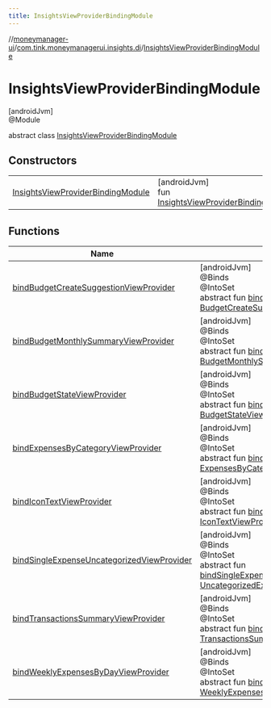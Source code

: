 ```yaml
---
title: InsightsViewProviderBindingModule
---
```

//[moneymanager-ui](../../../index.html)/[com.tink.moneymanagerui.insights.di](../index.html)/[InsightsViewProviderBindingModule](index.html)



# InsightsViewProviderBindingModule



[androidJvm]\
@Module



abstract class [InsightsViewProviderBindingModule](index.html)



## Constructors


| | |
|---|---|
| [InsightsViewProviderBindingModule](-insights-view-provider-binding-module.html) | [androidJvm]<br>fun [InsightsViewProviderBindingModule](-insights-view-provider-binding-module.html)() |


## Functions


| Name | Summary |
|---|---|
| [bindBudgetCreateSuggestionViewProvider](bind-budget-create-suggestion-view-provider.html) | [androidJvm]<br>@Binds<br>@IntoSet<br>abstract fun [bindBudgetCreateSuggestionViewProvider](bind-budget-create-suggestion-view-provider.html)(viewProvider: [BudgetCreateSuggestionViewProvider](../../com.tink.moneymanagerui.insights.viewproviders/-budget-create-suggestion-view-provider/index.html)): [InsightViewProvider](../../com.tink.moneymanagerui.insights.viewproviders/-insight-view-provider/index.html) |
| [bindBudgetMonthlySummaryViewProvider](bind-budget-monthly-summary-view-provider.html) | [androidJvm]<br>@Binds<br>@IntoSet<br>abstract fun [bindBudgetMonthlySummaryViewProvider](bind-budget-monthly-summary-view-provider.html)(viewProvider: [BudgetMonthlySummaryViewProvider](../../com.tink.moneymanagerui.insights.viewproviders/-budget-monthly-summary-view-provider/index.html)): [InsightViewProvider](../../com.tink.moneymanagerui.insights.viewproviders/-insight-view-provider/index.html) |
| [bindBudgetStateViewProvider](bind-budget-state-view-provider.html) | [androidJvm]<br>@Binds<br>@IntoSet<br>abstract fun [bindBudgetStateViewProvider](bind-budget-state-view-provider.html)(viewProvider: [BudgetStateViewProvider](../../com.tink.moneymanagerui.insights.viewproviders/-budget-state-view-provider/index.html)): [InsightViewProvider](../../com.tink.moneymanagerui.insights.viewproviders/-insight-view-provider/index.html) |
| [bindExpensesByCategoryViewProvider](bind-expenses-by-category-view-provider.html) | [androidJvm]<br>@Binds<br>@IntoSet<br>abstract fun [bindExpensesByCategoryViewProvider](bind-expenses-by-category-view-provider.html)(viewProvider: [ExpensesByCategoryViewProvider](../../com.tink.moneymanagerui.insights.viewproviders/-expenses-by-category-view-provider/index.html)): [InsightViewProvider](../../com.tink.moneymanagerui.insights.viewproviders/-insight-view-provider/index.html) |
| [bindIconTextViewProvider](bind-icon-text-view-provider.html) | [androidJvm]<br>@Binds<br>@IntoSet<br>abstract fun [bindIconTextViewProvider](bind-icon-text-view-provider.html)(viewProvider: [IconTextViewProvider](../../com.tink.moneymanagerui.insights.viewproviders/-icon-text-view-provider/index.html)): [InsightViewProvider](../../com.tink.moneymanagerui.insights.viewproviders/-insight-view-provider/index.html) |
| [bindSingleExpenseUncategorizedViewProvider](bind-single-expense-uncategorized-view-provider.html) | [androidJvm]<br>@Binds<br>@IntoSet<br>abstract fun [bindSingleExpenseUncategorizedViewProvider](bind-single-expense-uncategorized-view-provider.html)(expenseViewProvider: [UncategorizedExpenseViewProvider](../../com.tink.moneymanagerui.insights.viewproviders/-uncategorized-expense-view-provider/index.html)): [InsightViewProvider](../../com.tink.moneymanagerui.insights.viewproviders/-insight-view-provider/index.html) |
| [bindTransactionsSummaryViewProvider](bind-transactions-summary-view-provider.html) | [androidJvm]<br>@Binds<br>@IntoSet<br>abstract fun [bindTransactionsSummaryViewProvider](bind-transactions-summary-view-provider.html)(viewProvider: [TransactionsSummaryViewProvider](../../com.tink.moneymanagerui.insights.viewproviders/-transactions-summary-view-provider/index.html)): [InsightViewProvider](../../com.tink.moneymanagerui.insights.viewproviders/-insight-view-provider/index.html) |
| [bindWeeklyExpensesByDayViewProvider](bind-weekly-expenses-by-day-view-provider.html) | [androidJvm]<br>@Binds<br>@IntoSet<br>abstract fun [bindWeeklyExpensesByDayViewProvider](bind-weekly-expenses-by-day-view-provider.html)(viewProvider: [WeeklyExpensesByDayViewProvider](../../com.tink.moneymanagerui.insights.viewproviders/-weekly-expenses-by-day-view-provider/index.html)): [InsightViewProvider](../../com.tink.moneymanagerui.insights.viewproviders/-insight-view-provider/index.html) |

